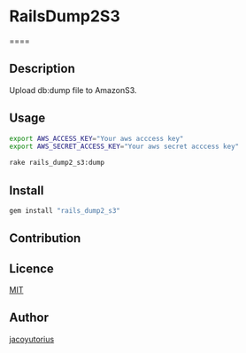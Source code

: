 # RailsDump2S3
====


## Description

Upload db:dump file to AmazonS3.


## Usage

```bash
export AWS_ACCESS_KEY="Your aws acccess key"
export AWS_SECRET_ACCESS_KEY="Your aws secret acccess key"

rake rails_dump2_s3:dump
```


## Install

```bash
gem install "rails_dump2_s3"
```

## Contribution


## Licence

[MIT](https://github.com/tcnksm/tool/blob/master/LICENCE)

## Author

[jacoyutorius](https://github.com/jacoyutorius)